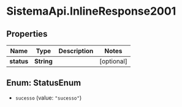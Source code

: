 # SistemaApi.InlineResponse2001

## Properties
Name | Type | Description | Notes
------------ | ------------- | ------------- | -------------
**status** | **String** |  | [optional] 

<a name="StatusEnum"></a>
## Enum: StatusEnum

* `sucesso` (value: `"sucesso"`)

